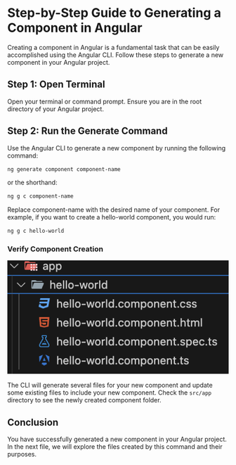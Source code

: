 # Step-by-Step Guide to Generating a Component in Angular

Creating a component in Angular is a fundamental task that can be easily accomplished using the Angular CLI. Follow these steps to generate a new component in your Angular project.

## Step 1: Open Terminal

Open your terminal or command prompt. Ensure you are in the root directory of your Angular project.

## Step 2: Run the Generate Command

Use the Angular CLI to generate a new component by running the following command:

```sh
ng generate component component-name
```

or the shorthand:

```sh
ng g c component-name
```

Replace component-name with the desired name of your component. For example, if you want to create a hello-world component, you would run:

```sh
ng g c hello-world
```

### Verify Component Creation

![](img/01.png)

The CLI will generate several files for your new component and update some existing files to include your new component. Check the `src/app` directory to see the newly created component folder.

## Conclusion

You have successfully generated a new component in your Angular project. In the next file, we will explore the files created by this command and their purposes.
